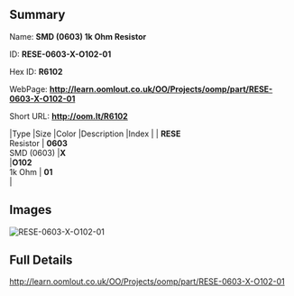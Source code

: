 

## Summary
 
Name: __SMD (0603) 1k Ohm Resistor__

ID: __RESE-0603-X-O102-01__

Hex ID: __R6102__

WebPage: __http://learn.oomlout.co.uk/OO/Projects/oomp/part/RESE-0603-X-O102-01__

Short URL: __http://oom.lt/R6102__


|Type   |Size   |Color   |Description   |Index   |
| __RESE__ <br>Resistor  | __0603__<br>SMD (0603)   |__X__<br>    |__O102__<br>1k Ohm    | __01__<br>  |


## Images
![RESE-0603-X-O102-01](http://oomlout.com/oomp-gen/parts/RESE-0603-X-O102-01/RESE-0603-X-O102-01_420.jpg)

## Full Details

 http://learn.oomlout.co.uk/OO/Projects/oomp/part/RESE-0603-X-O102-01

